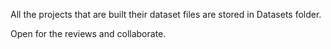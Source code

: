 All the projects that are built their dataset files are stored in Datasets folder.

Open for the reviews and collaborate.
